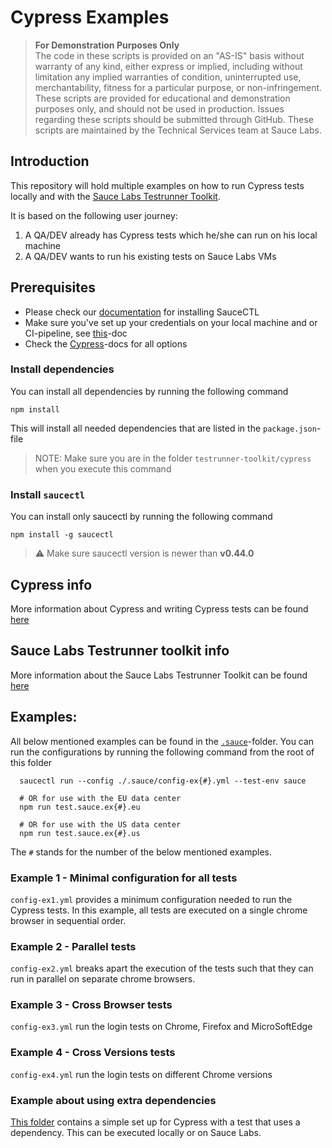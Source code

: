# Cypress Examples

> **For Demonstration Purposes Only**\
> The code in these scripts is provided on an "AS-IS" basis without warranty of any kind, either express or implied, 
> including without limitation any implied warranties of condition, uninterrupted use, merchantability, fitness for a 
> particular purpose, or non-infringement. These scripts are provided for educational and demonstration purposes only, 
> and should not be used in production. Issues regarding these scripts should be submitted through GitHub. These scripts 
> are maintained by the Technical Services team at Sauce Labs.

## Introduction
This repository will hold multiple examples on how to run Cypress tests locally and with the
[Sauce Labs Testrunner Toolkit](https://docs.saucelabs.com/testrunner-toolkit/index.html).

It is based on the following user journey:

1. A QA/DEV already has Cypress tests which he/she can run on his local machine
2. A QA/DEV wants to run his existing tests on Sauce Labs VMs

## Prerequisites
- Please check our [documentation](https://docs.saucelabs.com/testrunner-toolkit/installation) for installing SauceCTL
- Make sure you've set up your credentials on your local machine and or CI-pipeline, see
  [this](https://docs.saucelabs.com/testrunner-toolkit/installation#associating-your-sauce-labs-account)-doc
- Check the [Cypress](https://docs.saucelabs.com/testrunner-toolkit/configuration/cypress/index.html)-docs for all options


### Install dependencies
You can install all dependencies by running the following command

    npm install
    
This will install all needed dependencies that are listed in the `package.json`-file

> NOTE: Make sure you are in the folder `testrunner-toolkit/cypress` when you execute this command

### Install `saucectl`
You can install only saucectl by running the following command

```shell
npm install -g saucectl
```

> ⚠️ Make sure saucectl version is newer than **v0.44.0**

## Cypress info
More information about Cypress and writing Cypress tests can be found 
[here](https://docs.cypress.io/guides/overview/why-cypress.html#In-a-nutshell)

## Sauce Labs Testrunner toolkit info
More information about the Sauce Labs Testrunner Toolkit can be found 
[here](https://docs.saucelabs.com/testrunner-toolkit/index.html)

## Examples:
All below mentioned examples can be found in the [`.sauce`](./.sauce)-folder. You can run the configurations by running
the following command from the root of this folder

      saucectl run --config ./.sauce/config-ex{#}.yml --test-env sauce
      
      # OR for use with the EU data center
      npm run test.sauce.ex{#}.eu

      # OR for use with the US data center
      npm run test.sauce.ex{#}.us

The `#` stands for the number of the below mentioned examples.

### Example 1 - Minimal configuration for all tests
`config-ex1.yml` provides a minimum configuration needed to run the Cypress tests.
In this example, all tests are executed on a single chrome browser in sequential order.

### Example 2 - Parallel tests
`config-ex2.yml` breaks apart the execution of the tests such that they can run in parallel on separate chrome browsers.

### Example 3 - Cross Browser tests
`config-ex3.yml` run the login tests on Chrome, Firefox and MicroSoftEdge

### Example 4 - Cross Versions tests
`config-ex4.yml` run the login tests on different Chrome versions

### Example about using extra dependencies
  [This folder](./dependencies) contains a simple set up for Cypress with a test 
  that uses a dependency. This can be executed locally or on Sauce Labs.

